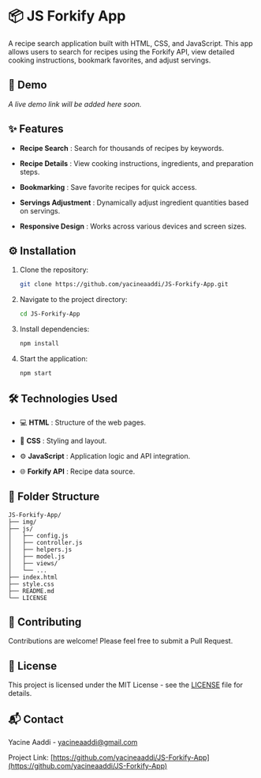 # 📦 JS Forkify App

A recipe search application built with HTML, CSS, and JavaScript. This app allows users to search for recipes using the Forkify API, view detailed cooking instructions, bookmark favorites, and adjust servings.

## 🔗 Demo

_A live demo link will be added here soon._

## ✨ Features

- **Recipe Search** : Search for thousands of recipes by keywords.

- **Recipe Details** : View cooking instructions, ingredients, and preparation steps.

- **Bookmarking** : Save favorite recipes for quick access.

- **Servings Adjustment** : Dynamically adjust ingredient quantities based on servings.

- **Responsive Design** : Works across various devices and screen sizes.

## ⚙️ Installation

1. Clone the repository:

   ```bash
   git clone https://github.com/yacineaaddi/JS-Forkify-App.git
   ```

2. Navigate to the project directory:

   ```bash
   cd JS-Forkify-App
   ```

3. Install dependencies:

   ```bash
   npm install
   ```

4. Start the application:
   ```bash
   npm start
   ```

## 🛠️ Technologies Used

- 💻 **HTML** : Structure of the web pages.

- 🎨 **CSS** : Styling and layout.

- ⚙️ **JavaScript** : Application logic and API integration.

- 🌐 **Forkify API** : Recipe data source.

## 📁 Folder Structure

```
JS-Forkify-App/
├── img/
├── js/
│   ├── config.js
│   ├── controller.js
│   ├── helpers.js
│   ├── model.js
│   ├── views/
│   └── ...
├── index.html
├── style.css
├── README.md
└── LICENSE
```

## 🤝 Contributing

Contributions are welcome! Please feel free to submit a Pull Request.

## 📄 License

This project is licensed under the MIT License - see the [LICENSE](LICENSE) file for details.

## 📬 Contact

Yacine Aaddi - [yacineaaddi@gmail.com](mailto:yacineaaddi@gmail.com)

Project Link: [https://github.com/yacineaaddi/JS-Forkify-App](https://github.com/yacineaaddi/JS-Forkify-App)
